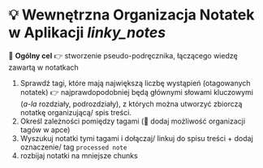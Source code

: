 # 💡 Wewnętrzna Organizacja Notatek w Aplikacji *linky_notes*

🎯 **Ogólny cel** 👉 stworzenie pseudo-podręcznika, łączącego wiedzę zawartą w notatkach

1. Sprawdź tagi, które mają największą liczbę wystąpień (otagowanych notatek) 👉 najprawdopodobniej będą głównymi słowami kluczowymi (*a-la* rozdziały, podrozdziały), z których można utworzyć zbiorczą notatkę organizującą/ spis treści.
1. Określ zależności pomiędzy tagami (🚀 dodaj możliwość organizacji tagów w apce)
1. Wyszukuj notatki tymi tagami i dołączaj/ linkuj do spisu treści + dodaj oznaczenie/ tag `processed note`
1. rozbijaj notatki na mniejsze chunks